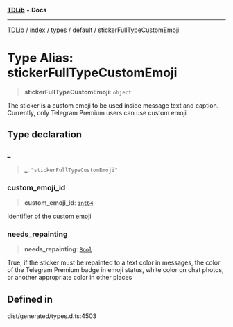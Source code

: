 [**TDLib**](../../../../../../README.md) • **Docs**

***

[TDLib](../../../../../../modules.md) / [index](../../../../../README.md) / [types](../../../README.md) / [default](../README.md) / stickerFullTypeCustomEmoji

# Type Alias: stickerFullTypeCustomEmoji

> **stickerFullTypeCustomEmoji**: `object`

The sticker is a custom emoji to be used inside message text and caption. Currently, only Telegram Premium users can use custom emoji

## Type declaration

### \_

> **\_**: `"stickerFullTypeCustomEmoji"`

### custom\_emoji\_id

> **custom\_emoji\_id**: [`int64`](int64-1.md)

Identifier of the custom emoji

### needs\_repainting

> **needs\_repainting**: [`Bool`](Bool.md)

True, if the sticker must be repainted to a text color in messages, the color of the Telegram Premium badge in emoji status, white color on chat photos, or another appropriate color in other places

## Defined in

dist/generated/types.d.ts:4503
